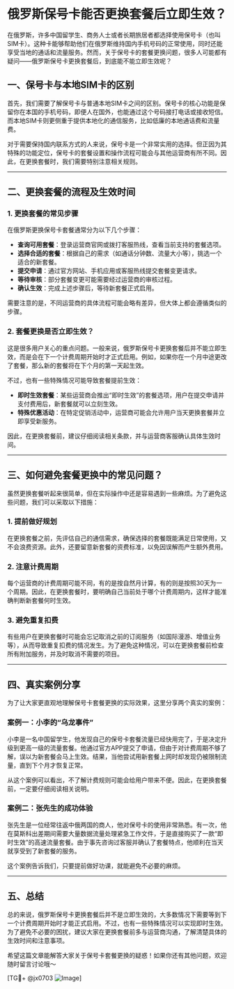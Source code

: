# 俄罗斯保号卡能否更换套餐后立即生效？

在俄罗斯，许多中国留学生、商务人士或者长期旅居者都选择使用保号卡（也叫SIM卡）。这种卡能够帮助他们在俄罗斯维持国内手机号码的正常使用，同时还能享受当地的通话和流量服务。然而，关于保号卡的套餐更换问题，很多人可能都有疑问——俄罗斯保号卡更换套餐后，到底能不能立即生效呢？

## 一、保号卡与本地SIM卡的区别

首先，我们需要了解保号卡与普通本地SIM卡之间的区别。保号卡的核心功能是保留你在本国的手机号码，即便人在国外，也能通过这个号码接打电话或接收短信。而本地SIM卡则更侧重于提供本地化的通信服务，比如低廉的本地通话费和流量费。

对于需要保持国内联系方式的人来说，保号卡是一个非常实用的选择。但正因为其特殊的功能定位，保号卡的套餐设置和操作流程可能会与其他运营商有所不同。因此，在更换套餐时，我们需要特别注意相关规则。

---

## 二、更换套餐的流程及生效时间

### 1. 更换套餐的常见步骤

在俄罗斯更换保号卡套餐通常分为以下几个步骤：

- **查询可用套餐**：登录运营商官网或拨打客服热线，查看当前支持的套餐选项。
- **选择合适的套餐**：根据自己的需求（如通话分钟数、流量大小等），挑选一个适合的新套餐。
- **提交申请**：通过官方网站、手机应用或客服热线提交套餐变更请求。
- **等待审核**：部分套餐变更可能需要经过运营商的审核过程。
- **确认生效**：完成上述步骤后，等待新套餐正式启用。

需要注意的是，不同运营商的具体流程可能会略有差异，但大体上都会遵循类似的步骤。

### 2. 套餐更换是否立即生效？

这是很多用户关心的重点问题。一般来说，俄罗斯保号卡更换套餐后并不能立即生效，而是会在下一个计费周期开始时才正式启用。例如，如果你在一个月中途更改了套餐，那么新的套餐将在下个月的第一天起生效。

不过，也有一些特殊情况可能导致套餐提前生效：

- **即时生效套餐**：某些运营商会推出“即时生效”的套餐选项，用户在提交申请并支付费用后，新套餐就可以立刻生效。
- **特殊优惠活动**：在特定促销活动中，运营商可能会允许用户当天更换套餐并立即享受新服务。

因此，在更换套餐前，建议仔细阅读相关条款，并与运营商客服确认具体生效时间。

---

## 三、如何避免套餐更换中的常见问题？

虽然更换套餐听起来很简单，但在实际操作中还是容易遇到一些麻烦。为了避免这些问题，我们可以采取以下措施：

### 1. 提前做好规划

在更换套餐之前，先评估自己的通信需求，确保选择的套餐既能满足日常使用，又不会浪费资源。此外，还要留意新套餐的资费标准，以免因误解而产生额外费用。

### 2. 注意计费周期

每个运营商的计费周期可能不同，有的是按自然月计算，有的则是按照30天为一个周期。因此，在更换套餐时，要明确自己当前处于哪个计费周期内，这样才能准确判断新套餐何时生效。

### 3. 避免重复扣费

有些用户在更换套餐时可能会忘记取消之前的订阅服务（如国际漫游、增值业务等），从而导致重复扣费的情况发生。为了避免这种情况，可以在更换套餐前检查所有附加服务，并及时取消不需要的项目。

---

## 四、真实案例分享

为了让大家更直观地理解保号卡套餐更换的实际效果，这里分享两个真实的案例：

### 案例一：小李的“乌龙事件”

小李是一名中国留学生，他发现自己的保号卡套餐流量已经快用完了，于是决定升级到更高一级的流量套餐。他通过官方APP提交了申请，但由于对计费周期不够了解，误以为新套餐会马上生效。结果，当他尝试用新套餐上网时却发现仍被限制流量，直到下个月才恢复正常。

从这个案例可以看出，不了解计费规则可能会给用户带来不便。因此，在更换套餐前，一定要仔细阅读相关说明。

### 案例二：张先生的成功体验

张先生是一位经常往返中俄两国的商人，他对保号卡的使用非常熟悉。有一次，他在莫斯科出差期间需要大量数据流量处理紧急工作文件，于是直接购买了一款“即时生效”的高速流量套餐。由于事先咨询过客服并确认了套餐特点，他顺利在当天就享受到了新套餐的服务。

这个案例告诉我们，只要提前做好功课，就能避免不必要的麻烦。

---

## 五、总结

总的来说，俄罗斯保号卡更换套餐后并不是立即生效的，大多数情况下需要等到下一个计费周期开始时才能正式启用。不过，也有一些特殊情况可以实现即时生效。为了避免不必要的困扰，建议大家在更换套餐前多与运营商沟通，了解清楚具体的生效时间和注意事项。

希望这篇文章能解答大家关于保号卡套餐更换的疑惑！如果你还有其他问题，欢迎随时留言讨论哦～

[TG💪+ @jx0703 ![Image](https://github.com/user-attachments/assets/dbca1d08-cadb-493c-b0ec-ad6f7a83f270)]